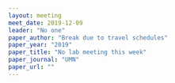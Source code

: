```yaml
---
layout: meeting
meet_date: 2019-12-09
leader: "No one"
paper_author: "Break due to travel schedules"
paper_year: "2019"
paper_title: "No lab meeting this week"
paper_journal: "UMN"
paper_url: ""
---
```

